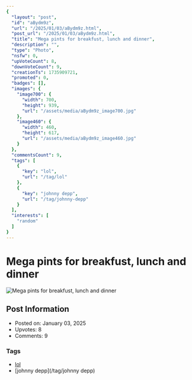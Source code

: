```yaml
---
{
  "layout": "post",
  "id": "aBydm9z",
  "url": "/2025/01/03/aBydm9z.html",
  "post_url": "/2025/01/03/aBydm9z.html",
  "title": "Mega pints for breakfust, lunch and dinner",
  "description": "",
  "type": "Photo",
  "nsfw": 0,
  "upVoteCount": 8,
  "downVoteCount": 9,
  "creationTs": 1735909721,
  "promoted": 0,
  "badges": [],
  "images": {
    "image700": {
      "width": 700,
      "height": 939,
      "url": "/assets/media/aBydm9z_image700.jpg"
    },
    "image460": {
      "width": 460,
      "height": 617,
      "url": "/assets/media/aBydm9z_image460.jpg"
    }
  },
  "commentsCount": 9,
  "tags": [
    {
      "key": "lol",
      "url": "/tag/lol"
    },
    {
      "key": "johnny depp",
      "url": "/tag/johnny-depp"
    }
  ],
  "interests": [
    "random"
  ]
}
---
```


# Mega pints for breakfust, lunch and dinner

![Mega pints for breakfust, lunch and dinner](/assets/media/aBydm9z_image700.jpg)

## Post Information

- Posted on: January 03, 2025
- Upvotes: 8
- Comments: 9

### Tags

- [lol](/tag/lol)
- [johnny depp](/tag/johnny depp)
